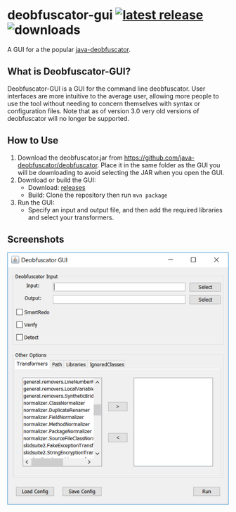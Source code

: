 # deobfuscator-gui [![latest release](https://img.shields.io/github/release/java-deobfuscator/deobfuscator-gui.svg?label=latest%20release)](https://github.com/java-deobfuscator/deobfuscator-gui/releases/latest)![downloads](https://img.shields.io/github/downloads/java-deobfuscator/deobfuscator-gui/total.svg)

A GUI for a the popular [java-deobfuscator](https://github.com/java-deobfuscator/deobfuscator).

## What is Deobfuscator-GUI?
Deobfuscator-GUI is a GUI for the command line deobfuscator. User interfaces are more intuitive to the average user, allowing more people to use the tool without needing to concern themselves with syntax or configuration files.
Note that as of version 3.0 very old versions of deobfuscator will no longer be supported.

## How to Use 
1. Download the deobfuscator.jar from https://github.com/java-deobfuscator/deobfuscator. Place it in the same folder as the GUI you will be downloading to avoid selecting the JAR when you open the GUI.
2. Download or build the GUI:
    * Download: [releases](https://github.com/java-deobfuscator/deobfuscator-gui/releases/latest)
    * Build: Clone the repository then run `mvn package`
3. Run the GUI:
    * Specify an input and output file, and then add the required libraries and select your transformers.

## Screenshots

![swing](swing.png)
